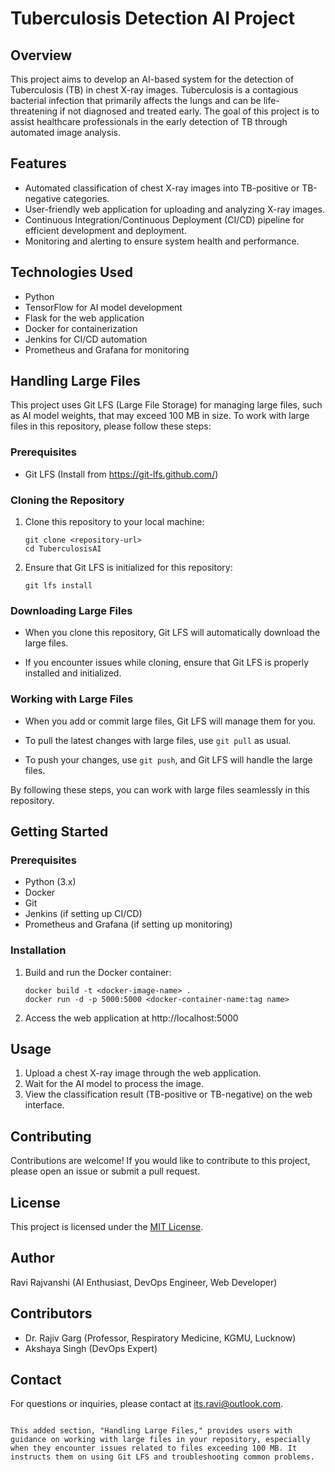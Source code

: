 # Tuberculosis Detection AI Project

## Overview

This project aims to develop an AI-based system for the detection of Tuberculosis (TB) in chest X-ray images. Tuberculosis is a contagious bacterial infection that primarily affects the lungs and can be life-threatening if not diagnosed and treated early. The goal of this project is to assist healthcare professionals in the early detection of TB through automated image analysis.

## Features

- Automated classification of chest X-ray images into TB-positive or TB-negative categories.
- User-friendly web application for uploading and analyzing X-ray images.
- Continuous Integration/Continuous Deployment (CI/CD) pipeline for efficient development and deployment.
- Monitoring and alerting to ensure system health and performance.

## Technologies Used

- Python
- TensorFlow for AI model development
- Flask for the web application
- Docker for containerization
- Jenkins for CI/CD automation
- Prometheus and Grafana for monitoring

## Handling Large Files

This project uses Git LFS (Large File Storage) for managing large files, such as AI model weights, that may exceed 100 MB in size. To work with large files in this repository, please follow these steps:

### Prerequisites

- Git LFS (Install from https://git-lfs.github.com/)

### Cloning the Repository

1. Clone this repository to your local machine:

   ```shell
   git clone <repository-url>
   cd TuberculosisAI
   ```

2. Ensure that Git LFS is initialized for this repository:

   ```shell
   git lfs install
   ```

### Downloading Large Files

- When you clone this repository, Git LFS will automatically download the large files.

- If you encounter issues while cloning, ensure that Git LFS is properly installed and initialized.

### Working with Large Files

- When you add or commit large files, Git LFS will manage them for you.

- To pull the latest changes with large files, use `git pull` as usual.

- To push your changes, use `git push`, and Git LFS will handle the large files.

By following these steps, you can work with large files seamlessly in this repository.

## Getting Started

### Prerequisites

- Python (3.x)
- Docker
- Git
- Jenkins (if setting up CI/CD)
- Prometheus and Grafana (if setting up monitoring)

### Installation

1. Build and run the Docker container:

   ```shell
   docker build -t <docker-image-name> .
   docker run -d -p 5000:5000 <docker-container-name:tag name>
   ```

2. Access the web application at http://localhost:5000

## Usage

1. Upload a chest X-ray image through the web application.
2. Wait for the AI model to process the image.
3. View the classification result (TB-positive or TB-negative) on the web interface.

## Contributing

Contributions are welcome! If you would like to contribute to this project, please open an issue or submit a pull request.

## License

This project is licensed under the [MIT License](LICENSE).

## Author

Ravi Rajvanshi (AI Enthusiast, DevOps Engineer, Web Developer)

## Contributors

- Dr. Rajiv Garg (Professor, Respiratory Medicine, KGMU, Lucknow)
- Akshaya Singh (DevOps Expert)

## Contact

For questions or inquiries, please contact at its.ravi@outlook.com.
```

This added section, "Handling Large Files," provides users with guidance on working with large files in your repository, especially when they encounter issues related to files exceeding 100 MB. It instructs them on using Git LFS and troubleshooting common problems.
